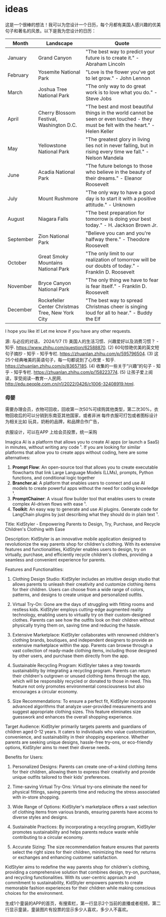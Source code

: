 
# ideas

###

这是一个很棒的想法！我可以为您设计一个日历，每个月都有美国人感兴趣的优美句子和著名的风景。以下是我为您设计的日历：

| **Month** | **Landscape** | **Quote** |
|-----------|--------------|-----------|
| January   | Grand Canyon | "The best way to predict your future is to create it." - Abraham Lincoln |
| February  | Yosemite National Park | "Love is the flower you've got to let grow." - John Lennon |
| March     | Joshua Tree National Park | "The only way to do great work is to love what you do." - Steve Jobs |
| April     | Cherry Blossom Festival, Washington D.C. | "The best and most beautiful things in the world cannot be seen or even touched - they must be felt with the heart." - Helen Keller |
| May       | Yellowstone National Park | "The greatest glory in living lies not in never falling, but in rising every time we fall." - Nelson Mandela |
| June      | Acadia National Park | "The future belongs to those who believe in the beauty of their dreams." - Eleanor Roosevelt |
| July      | Mount Rushmore | "The only way to have a good day is to start it with a positive attitude." - Unknown |
| August    | Niagara Falls | "The best preparation for tomorrow is doing your best today." - H. Jackson Brown Jr. |
| September | Zion National Park | "Believe you can and you're halfway there." - Theodore Roosevelt |
| October   | Great Smoky Mountains National Park | "The only limit to our realization of tomorrow will be our doubts of today." - Franklin D. Roosevelt |
| November  | Bryce Canyon National Park | "The only thing we have to fear is fear itself." - Franklin D. Roosevelt |
| December  | Rockefeller Center Christmas Tree, New York City | "The best way to spread Christmas cheer is singing loud for all to hear." - Buddy the Elf |

I hope you like it! Let me know if you have any other requests.

源: 与必应的对话， 2024/1/7
(1) 美国人的生活习惯、兴趣爱好以及消费习惯？ - 知乎. https://www.zhihu.com/question/62588870.
(2) 60句惊艳优美的英文短句子摘抄 - 知乎 - 知乎专栏. https://zhuanlan.zhihu.com/p/595796504.
(3) 这25个经典唯美的英语句子，每一句都说到了心坎里 - 知乎. https://zhuanlan.zhihu.com/p/83657185.
(4) 收集的一些关于“兴趣”的句子 - 知乎 - 知乎专栏. https://zhuanlan.zhihu.com/p/158223774.
(5) 让孩子爱上阅读，享受阅读--教育--人民网. http://edu.people.com.cn/n1/2022/0426/c1006-32408919.html.


### 母婴

需要办理会员，衣物可回收，回收第一次50%可续购其他类型，第二次30%，衣物回收后的可以分销到东南亚其他国家，或者非洲
每件衣服可打包或者图标设计为相关比如 玩具，奶粉的品牌，和品牌合作广告，

衣服设计，可以在APP 上给会员投票，统一采购


Imagica AI is a platform that allows you to create AI apps (or launch a SaaS) in minutes, without writing any code ¹. If you are looking for similar platforms that allow you to create apps without coding, here are some alternatives:

1. **Prompt Flow**: An open-source tool that allows you to create executable flowcharts that link Large Language Models (LLMs), prompts, Python functions, and conditional logic together 
2. **Brancher.ai**: A platform that enables users to connect and use AI models to create powerful apps without the need for coding knowledge ¹.
3. **PromptChainer**: A visual flow builder tool that enables users to create complex AI-driven flows with ease ¹.
4. **Toolkit**: An easy way to generate and use AI plugins. Generate code for LangChain plugins by just describing what they should do in plain text ¹.

Title: KidStyler - Empowering Parents to Design, Try, Purchase, and Recycle Children's Clothing with Ease

Description:
KidStyler is an innovative mobile application designed to revolutionize the way parents shop for children's clothing. With its extensive features and functionalities, KidStyler enables users to design, try on virtually, purchase, and efficiently recycle children's clothes, providing a seamless and convenient experience for parents.

Features and Functionalities:
1. Clothing Design Studio: KidStyler includes an intuitive design studio that allows parents to unleash their creativity and customize clothing items for their children. Users can choose from a wide range of colors, patterns, and designs to create unique and personalized outfits.

2. Virtual Try-On: Gone are the days of struggling with fitting rooms and restless kids. KidStyler employs cutting-edge augmented reality technology, enabling users to virtually try on their custom-designed clothes. Parents can see how the outfits look on their children without physically trying them on, saving time and reducing the hassle.

3. Extensive Marketplace: KidStyler collaborates with renowned children's clothing brands, boutiques, and independent designers to provide an extensive marketplace within the app. Parents can browse through a vast collection of ready-made clothing items, including those designed by other users, and purchase them directly from the app.

4. Sustainable Recycling Program: KidStyler takes a step towards sustainability by integrating a recycling program. Parents can return their children's outgrown or unused clothing items through the app, which will be responsibly recycled or donated to those in need. This feature not only promotes environmental consciousness but also encourages a circular economy.

5. Size Recommendations: To ensure a perfect fit, KidStyler incorporates advanced algorithms that analyze user-provided measurements and suggest appropriate clothing sizes. This feature eliminates size guesswork and enhances the overall shopping experience.

Target Audience:
KidStyler primarily targets parents and guardians of children aged 0-12 years. It caters to individuals who value customization, convenience, and sustainability in their shopping experience. Whether parents are seeking unique designs, hassle-free try-ons, or eco-friendly options, KidStyler aims to meet their diverse needs.

Benefits for Users:
1. Personalized Designs: Parents can create one-of-a-kind clothing items for their children, allowing them to express their creativity and provide unique outfits tailored to their kids' preferences.

2. Time-saving Virtual Try-Ons: Virtual try-ons eliminate the need for physical fittings, saving parents time and reducing the stress associated with in-store shopping.

3. Wide Range of Options: KidStyler's marketplace offers a vast selection of clothing items from various brands, ensuring parents have access to diverse styles and designs.

4. Sustainable Practices: By incorporating a recycling program, KidStyler promotes sustainability and helps parents reduce waste while contributing to a circular economy.

5. Accurate Sizing: The size recommendation feature ensures that parents select the right sizes for their children, minimizing the need for returns or exchanges and enhancing customer satisfaction.

KidStyler aims to redefine the way parents shop for children's clothing, providing a comprehensive solution that combines design, try-on, purchase, and recycling functionalities. With its user-centric approach and commitment to sustainability, KidStyler empowers parents to create memorable fashion experiences for their children while making conscious choices for the environment.


生成1个童装的APP的首页，有搜索栏，第一行显示2个当前的直播或者视频，第二行显示童装，童装图片有投票的显示多少人喜欢，多少人不喜欢。